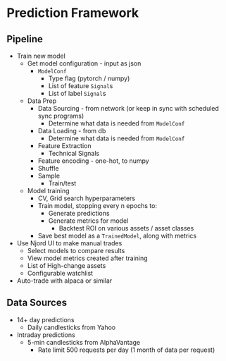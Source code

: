 # Prediction Framework

## Pipeline

- Train new model
  - Get model configuration - input as json
    - `ModelConf`
      - Type flag (pytorch / numpy)
      - List of feature `Signal`s
      - List of label `Signal`s
  - Data Prep
    - Data Sourcing - from network (or keep in sync with scheduled sync programs)
      - Determine what data is needed from `ModelConf`
    - Data Loading - from db
      - Determine what data is needed from `ModelConf`
    - Feature Extraction
      - Technical Signals
    - Feature encoding - one-hot, to numpy
    - Shuffle
    - Sample
      - Train/test
  - Model training
    - CV, Grid search hyperparameters
    - Train model, stopping every n epochs to:
      - Generate predictions
      - Generate metrics for model
        - Backtest ROI on various assets / asset classes
    - Save best model as a `TrainedModel`, along with metrics
- Use Njord UI to make manual trades
  - Select models to compare results
  - View model metrics created after training
  - List of High-change assets
  - Configurable watchlist
- Auto-trade with alpaca or similar

## Data Sources

- 14+ day predictions
  - Daily candlesticks from Yahoo
- Intraday predictions
  - 5-min candlesticks from AlphaVantage
    - Rate limit 500 requests per day (1 month of data per request)